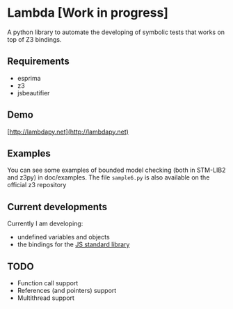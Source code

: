 # Lambda [Work in progress]

A python library to automate the developing of symbolic tests that works on top of Z3 bindings.

## Requirements
* esprima
* z3
* jsbeautifier

## Demo

[http://lambdapy.net](http://lambdapy.net)

## Examples

You can see some examples of bounded model checking (both in STM-LIB2 and z3py) in doc/examples. The file `sample6.py` is also available on the official z3 repository

## Current developments

Currently I am developing:

* undefined variables and objects
* the bindings for the [JS standard library](https://developer.mozilla.org/en-US/docs/Web/JavaScript/Reference/Global_Objects)

## TODO
* Function call support
* References (and pointers) support
* Multithread support
